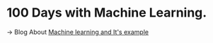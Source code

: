 # 100 Days with Machine Learning. 
-> Blog About <a href="https://medium.com/@komalsingh161297/about-machine-learning-with-example-81365b6a7af7">Machine learning and It's example </a>
 
